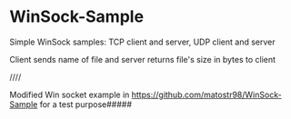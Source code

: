 # WinSock-Sample
Simple WinSock samples: TCP client and server, UDP client and server

Client sends name of file and server returns file's size in bytes to client

////

Modified Win socket example in https://github.com/matostr98/WinSock-Sample for a test purpose#####

